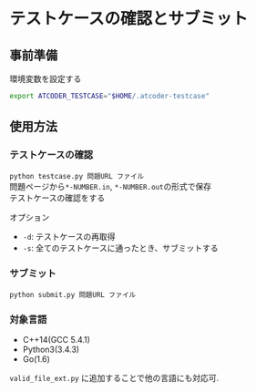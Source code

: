 # テストケースの確認とサブミット

## 事前準備
環境変数を設定する
```sh
export ATCODER_TESTCASE="$HOME/.atcoder-testcase"
```

## 使用方法
### テストケースの確認
`python testcase.py 問題URL ファイル`  
問題ページから`*-NUMBER.in`, `*-NUMBER.out`の形式で保存  
テストケースの確認をする  

オプション
- `-d`: テストケースの再取得
- `-s`: 全てのテストケースに通ったとき、サブミットする

### サブミット
`python submit.py 問題URL ファイル`  


### 対象言語
- C++14(GCC 5.4.1)
- Python3(3.4.3)
- Go(1.6)

`valid_file_ext.py` に追加することで他の言語にも対応可.  
